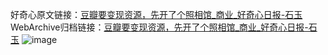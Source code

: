 好奇心原文链接：[豆瓣要变现资源，先开了个照相馆_商业_好奇心日报-石玉](https://www.qdaily.com/articles/4979.html)
WebArchive归档链接：[豆瓣要变现资源，先开了个照相馆_商业_好奇心日报-石玉](http://web.archive.org/web/20161008094242/http://www.qdaily.com:80/articles/4979.html)
![image](http://ww3.sinaimg.cn/large/007d5XDply1g3wg6qpyn3j30u02pj7wh)